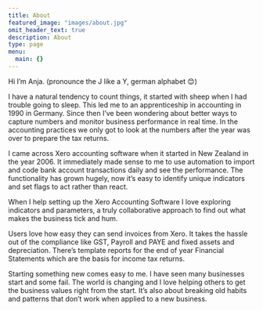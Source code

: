 ```yaml
---
title: About
featured_image: "images/about.jpg"
omit_header_text: true
description: About
type: page
menu:
  main: {}
---
```

Hi I’m Anja. (pronounce the J like a Y, german alphabet 😊)

I have a natural tendency to count things, it started with sheep when I had trouble going to sleep. This led me to an apprenticeship in accounting in 1990 in Germany. Since then I’ve been wondering about better ways to capture numbers and monitor business performance in real time. In the accounting practices we only got to look at the numbers after the year was over to prepare the tax returns.

I came across Xero accounting software when it started in New Zealand in the year 2006. It immediately made sense to me to use automation to import and code bank account transactions daily and see the performance. The functionality has grown hugely, now it’s easy to identify unique indicators and set flags to act rather than react. 

When I help setting up the Xero Accounting Software I love exploring indicators and parameters, a truly collaborative approach to find out what makes the business tick and hum.

Users love how easy they can send invoices from Xero. It takes the hassle out of the compliance like GST, Payroll and PAYE and fixed assets and depreciation. There’s template reports for the end of year Financial Statements which are the basis for income tax returns.

Starting something new comes easy to me. I have seen many businesses start and some fail. The world is changing and I love helping others to get the business values right from the start. It’s also about breaking old habits and patterns that don’t work when applied to a new business. 
